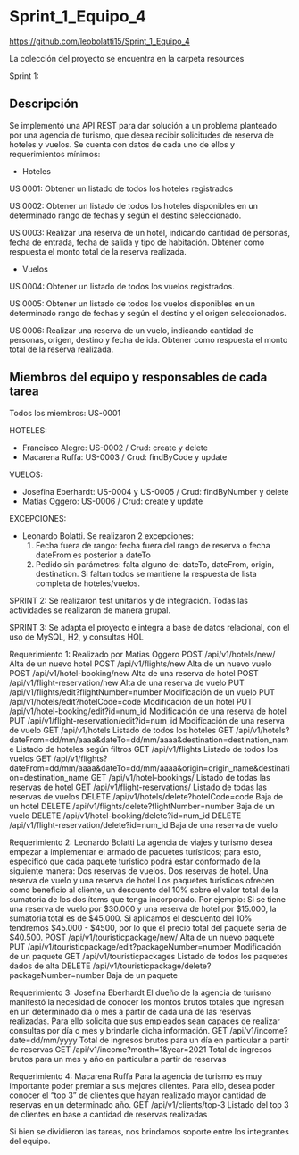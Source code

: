 # Sprint_1_Equipo_4
https://github.com/leobolatti15/Sprint_1_Equipo_4

La colección del proyecto se encuentra en la carpeta resources

Sprint 1:
## Descripción
Se implementó una API REST para dar solución a un problema planteado por una agencia de turismo, que desea recibir solicitudes de reserva de hoteles y vuelos. 
Se cuenta con datos de cada uno de ellos y requerimientos mínimos: 

- Hoteles
  
US 0001: Obtener un listado de todos los hoteles registrados

US 0002: Obtener un listado de todos los hoteles disponibles en un determinado rango de fechas y según el destino seleccionado. 

US 0003: Realizar una reserva de un hotel, indicando cantidad de personas, fecha de entrada, fecha de salida y tipo de habitación. Obtener como respuesta el monto total de la reserva realizada.

- Vuelos
  
US 0004: Obtener un listado de todos los vuelos registrados.

US 0005: Obtener un listado de todos los vuelos disponibles en un determinado rango de fechas y según el destino y el origen seleccionados.

US 0006: Realizar una reserva de un vuelo, indicando cantidad de personas, origen, destino y fecha de ida. Obtener como respuesta el monto total de la reserva realizada.


## Miembros del equipo y responsables de cada tarea
Todos los miembros: US-0001

HOTELES:
- Francisco Alegre: US-0002 / Crud: create y delete
- Macarena Ruffa: US-0003 / Crud: findByCode y update
  
VUELOS:
- Josefina Eberhardt: US-0004 y US-0005 / Crud: findByNumber y delete
- Matias Oggero: US-0006 / Crud: create y update
  
EXCEPCIONES: 
- Leonardo Bolatti. Se realizaron 2 excepciones:
  1) Fecha fuera de rango: fecha fuera del rango de reserva o fecha dateFrom es posterior a dateTo
  2) Pedido sin parámetros: falta alguno de: dateTo, dateFrom, origin, destination. Si faltan todos se mantiene la respuesta de lista completa de hoteles/vuelos.

SPRINT 2:
Se realizaron test unitarios y de integración. Todas las actividades se realizaron de manera grupal.

SPRINT 3: 
Se adapta el proyecto e integra a base de datos relacional, con el uso de MySQL, H2, y consultas HQL

Requerimiento 1: Realizado por Matias Oggero
POST /api/v1/hotels/new/ Alta de un nuevo hotel
POST /api/v1/flights/new Alta de un nuevo vuelo
POST /api/v1/hotel-booking/new Alta de una reserva de hotel
POST /api/v1/flight-reservation/new Alta de una reserva de vuelo
PUT /api/v1/flights/edit?flightNumber=number Modificación de un vuelo
PUT /api/v1/hotels/edit?hotelCode=code Modificación de un hotel
PUT /api/v1/hotel-booking/edit?id=num_id Modificación de una reserva de hotel
PUT /api/v1/flight-reservation/edit?id=num_id Modificación de una reserva de vuelo
GET /api/v1/hotels Listado de todos los hoteles
GET /api/v1/hotels?dateFrom=dd/mm/aaaa&dateTo=dd/mm/aaaa&destination=destination_name Listado de hoteles según filtros
GET /api/v1/flights Listado de todos los vuelos
GET /api/v1/flights?dateFrom=dd/mm/aaaa&dateTo=dd/mm/aaaa&origin=origin_name&destination=destination_name
GET /api/v1/hotel-bookings/ Listado de todas las reservas de hotel
GET /api/v1/flight-reservations/ Listado de todas las reservas de vuelos
DELETE /api/v1/hotels/delete?hotelCode=code Baja de un hotel
DELETE /api/v1/flights/delete?flightNumber=number Baja de un vuelo
DELETE /api/v1/hotel-booking/delete?id=num_id
DELETE /api/v1/flight-reservation/delete?id=num_id Baja de una reserva de vuelo

Requerimiento 2: Leonardo Bolatti
La agencia de viajes y turismo desea empezar a implementar el armado de paquetes turísticos; para esto, especificó que cada paquete turístico podrá estar conformado de la siguiente manera: Dos reservas de vuelos. Dos reservas de hotel. Una reserva de vuelo y una reserva de hotel
Los paquetes turísticos ofrecen como beneficio al cliente, un descuento del 10% sobre el valor total de la sumatoria de los dos ítems que tenga incorporado. Por ejemplo: Si se tiene una reserva de vuelo por $30.000 y una reserva de hotel por $15.000, la sumatoria total es de $45.000. Si aplicamos el descuento del 10% tendremos $45.000 - $4500, por lo que el precio total del paquete sería de $40.500.
POST /api/v1/touristicpackage/new/ Alta de un nuevo paquete
PUT /api/v1/touristicpackage/edit?packageNumber=number Modificación de un paquete
GET /api/v1/touristicpackages Listado de todos los paquetes dados de alta
DELETE /api/v1/touristicpackage/delete?packageNumber=number Baja de un paquete


Requerimiento 3: Josefina Eberhardt
El dueño de la agencia de turismo manifestó la necesidad de conocer los montos brutos totales que ingresan en un determinado día o mes a partir de cada una de las reservas realizadas. Para ello solicita que sus empleados sean capaces de realizar consultas por día o mes y brindarle dicha información.
GET /api/v1/income?date=dd/mm/yyyy Total de ingresos brutos para un día en particular  a partir de reservas
GET /api/v1/income?month=1&year=2021 Total de ingresos brutos para un mes y año en particular  a partir de reservas

Requerimiento 4: Macarena Ruffa
Para la agencia de turismo es muy importante poder premiar a sus mejores clientes. Para ello, desea poder conocer el “top 3” de clientes que hayan realizado mayor cantidad de reservas en un determinado año.
GET /api/v1/clients/top-3 Listado del top 3 de clientes en base a cantidad de reservas realizadas

Si bien se dividieron las tareas, nos brindamos soporte entre los integrantes del equipo.

